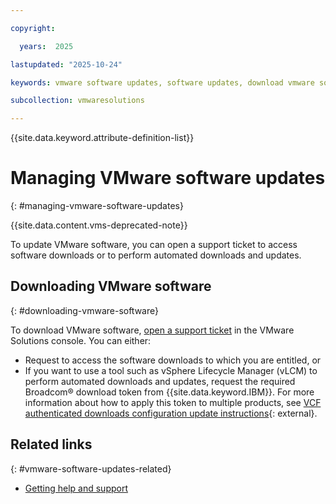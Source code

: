```yaml
---

copyright:

  years:  2025

lastupdated: "2025-10-24"

keywords: vmware software updates, software updates, download vmware software

subcollection: vmwaresolutions

---
```


{{site.data.keyword.attribute-definition-list}}

# Managing VMware software updates
{: #managing-vmware-software-updates}

{{site.data.content.vms-deprecated-note}}

To update VMware software, you can open a support ticket to access software downloads or to perform automated downloads and updates.

## Downloading VMware software
{: #downloading-vmware-software}



To download VMware software, [open a support ticket](/docs/vmwaresolutions?topic=vmwaresolutions-trbl_support) in the VMware Solutions console. 
You can either:
* Request to access the software downloads to which you are entitled, or
* If you want to use a tool such as vSphere Lifecycle Manager (vLCM) to perform automated downloads and updates, request the required Broadcom® download token from {{site.data.keyword.IBM}}. For more information about how to apply this token to multiple products, see [VCF authenticated downloads configuration update instructions](https://knowledge.broadcom.com/external/article/390098){: external}.

## Related links
{: #vmware-software-updates-related}

* [Getting help and support](/docs/vmwaresolutions?topic=vmwaresolutions-trbl_support)
